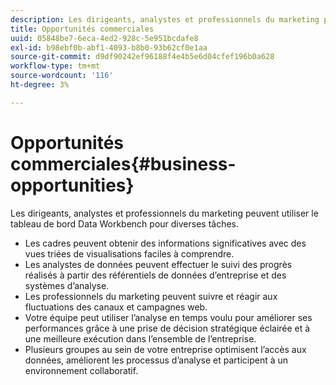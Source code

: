 ```yaml
---
description: Les dirigeants, analystes et professionnels du marketing peuvent utiliser le tableau de bord Data Workbench pour diverses tâches.
title: Opportunités commerciales
uuid: 05848be7-6eca-4ed2-928c-5e951bcdafe8
exl-id: b98ebf0b-abf1-4093-b8b0-93b62cf0e1aa
source-git-commit: d9df90242ef96188f4e4b5e6d04cfef196b0a628
workflow-type: tm+mt
source-wordcount: '116'
ht-degree: 3%

---
```


# Opportunités commerciales{#business-opportunities}

Les dirigeants, analystes et professionnels du marketing peuvent utiliser le tableau de bord Data Workbench pour diverses tâches.

* Les cadres peuvent obtenir des informations significatives avec des vues triées de visualisations faciles à comprendre.
* Les analystes de données peuvent effectuer le suivi des progrès réalisés à partir des référentiels de données d’entreprise et des systèmes d’analyse.
* Les professionnels du marketing peuvent suivre et réagir aux fluctuations des canaux et campagnes web.
* Votre équipe peut utiliser l’analyse en temps voulu pour améliorer ses performances grâce à une prise de décision stratégique éclairée et à une meilleure exécution dans l’ensemble de l’entreprise.
* Plusieurs groupes au sein de votre entreprise optimisent l’accès aux données, améliorent les processus d’analyse et participent à un environnement collaboratif.
